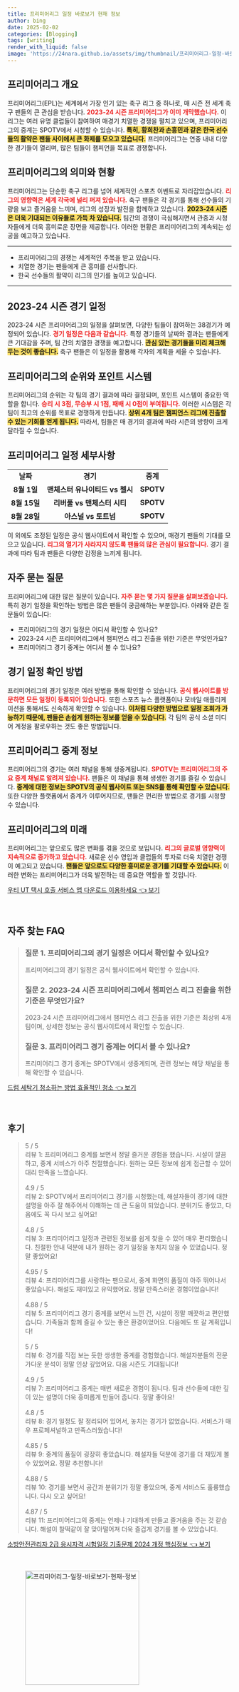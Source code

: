 ```yaml
---
title: 프리미어리그 일정 바로보기 현재 정보
author: bing
date: 2025-02-02
categories: [Blogging]
tags: [writing]
render_with_liquid: false
image: 'https://24nara.github.io/assets/img/thumbnail/프리미어리그-일정-바로보기-현재-정보.webp'
---
```



<h2 id='프리미어리그_개요'>프리미어리그 개요</h2>

<p>프리미어리그(EPL)는 세계에서 가장 인기 있는 축구 리그 중 하나로, 매 시즌 전 세계 축구 팬들의 큰 관심을 받습니다. <b><span style="color: #ee2323;">2023-24 시즌 프리미어리그가 이미 개막했습니다.</span></b> 이 리그는 여러 유명 클럽들이 참여하여 매경기 치열한 경쟁을 펼치고 있으며, 프리미어리그의 중계는 SPOTV에서 시청할 수 있습니다. <b><span style="background-color: #ffe066;">특히, 황희찬과 손흥민과 같은 한국 선수들의 활약은 팬들 사이에서 큰 화제를 모으고 있습니다.</span></b> 프리미어리그는 연중 내내 다양한 경기들이 열리며, 많은 팀들이 챔피언을 목표로 경쟁합니다.</p>

<h2 id='프리미어리그의_의미와_현황'>프리미어리그의 의미와 현황</h2>

<p>프리미어리그는 단순한 축구 리그를 넘어 세계적인 스포츠 이벤트로 자리잡았습니다. <b><span style="color: #ee2323;">리그의 영향력은 세계 각국에 널리 퍼져 있습니다.</span></b> 축구 팬들은 각 경기를 통해 선수들의 기량을 보고 즐거움을 느끼며, 리그의 성장과 발전을 함께하고 있습니다. <b><span style="background-color: #ffe066;">2023-24 시즌은 더욱 기대되는 이유들로 가득 차 있습니다.</span></b> 팀간의 경쟁이 극심해지면서 관중과 시청자들에게 더욱 흥미로운 장면을 제공합니다. 이러한 현황은 프리미어리그의 계속되는 성공을 예고하고 있습니다.</p>

<hr />

<ul>
    <li>프리미어리그의 경쟁는 세계적인 주목을 받고 있습니다.</li>
    <li>치열한 경기는 팬들에게 큰 흥미를 선사합니다.</li>
    <li>한국 선수들의 활약이 리그의 인기를 높이고 있습니다.</li>
</ul>

<hr />

<h2 id='2023-24_시즌_경기_일정'>2023-24 시즌 경기 일정</h2>

<p>2023-24 시즌 프리미어리그의 일정을 살펴보면, 다양한 팀들이 참여하는 38경기가 예정되어 있습니다. <b><span style="color: #ee2323;">경기 일정은 다음과 같습니다.</span></b> 특정 경기들의 날짜와 결과는 팬들에게 큰 기대감을 주며, 팀 간의 치열한 경쟁을 예고합니다. <b><span style="background-color: #ffe066;">관심 있는 경기들을 미리 체크해 두는 것이 좋습니다.</span></b> 축구 팬들은 이 일정을 활용해 각자의 계획을 세울 수 있습니다.</p>

<h2 id='프리미어리그의_순위와_포인트_시스템'>프리미어리그의 순위와 포인트 시스템</h2>

<p>프리미어리그의 순위는 각 팀의 경기 결과에 따라 결정되며, 포인트 시스템이 중요한 역할을 합니다. <b><span style="color: #ee2323;">승리 시 3점, 무승부 시 1점, 패배 시 0점이 부여됩니다.</span></b> 이러한 시스템은 각 팀이 최고의 순위를 목표로 경쟁하게 만듭니다. <b><span style="background-color: #ffe066;">상위 4개 팀은 챔피언스 리그에 진출할 수 있는 기회를 얻게 됩니다.</span></b> 따라서, 팀들은 매 경기의 결과에 따라 시즌의 방향이 크게 달라질 수 있습니다.</p>

<h2 id='프리미어리그_일정_세부사항'>프리미어리그 일정 세부사항</h2>

<table>
    <tr>
        <td style="text-align: center; height: 17px;"><b>날짜</b></td>
        <td style="text-align: center; height: 17px;"><b>경기</b></td>
        <td style="text-align: center; height: 17px;"><b>중계</b></td>
    </tr>
    <tr>
        <td style="text-align: center; height: 17px;"><b>8월 1일</b></td>
        <td style="text-align: center; height: 17px;"><b>맨체스터 유나이티드 vs 첼시</b></td>
        <td style="text-align: center; height: 17px;"><b>SPOTV</b></td>
    </tr>
    <tr>
        <td style="text-align: center; height: 17px;"><b>8월 15일</b></td>
        <td style="text-align: center; height: 17px;"><b>리버풀 vs 맨체스터 시티</b></td>
        <td style="text-align: center; height: 17px;"><b>SPOTV</b></td>
    </tr>
    <tr>
        <td style="text-align: center; height: 17px;"><b>8월 28일</b></td>
        <td style="text-align: center; height: 17px;"><b>아스널 vs 토트넘</b></td>
        <td style="text-align: center; height: 17px;"><b>SPOTV</b></td>
    </tr>
</table>

<p>이 외에도 조정된 일정은 공식 웹사이트에서 확인할 수 있으며, 매경기 팬들의 기대를 모으고 있습니다. <b><span style="color: #ee2323;">리그의 열기가 사라지지 않도록 팬들의 많은 관심이 필요합니다.</span></b> 경기 결과에 따라 팀과 팬들은 다양한 감정을 느끼게 됩니다.</p>

<h2 id='자주_묻는_질문'>자주 묻는 질문</h2>

<p>프리미어리그에 대한 많은 질문이 있습니다. <b><span style="color: #ee2323;">자주 묻는 몇 가지 질문을 살펴보겠습니다.</span></b> 특히 경기 일정을 확인하는 방법은 많은 팬들이 궁금해하는 부분입니다. 아래와 같은 질문들이 있습니다:</p>

<ul>
    <li>프리미어리그의 경기 일정은 어디서 확인할 수 있나요?</li>
    <li>2023-24 시즌 프리미어리그에서 챔피언스 리그 진출을 위한 기준은 무엇인가요?</li>
    <li>프리미어리그 경기 중계는 어디서 볼 수 있나요?</li>
</ul>

<h2 id='경기_일정_확인_방법'>경기 일정 확인 방법</h2>

<p>프리미어리그의 경기 일정은 여러 방법을 통해 확인할 수 있습니다. <b><span style="color: #ee2323;">공식 웹사이트를 방문하면 모든 일정이 등록되어 있습니다.</span></b> 또한 스포츠 뉴스 플랫폼이나 모바일 애플리케이션을 통해서도 신속하게 확인할 수 있습니다. <b><span style="background-color: #ffe066;">이처럼 다양한 방법으로 일정 조회가 가능하기 때문에, 팬들은 손쉽게 원하는 정보를 얻을 수 있습니다.</span></b> 각 팀의 공식 소셜 미디어 계정을 팔로우하는 것도 좋은 방법입니다.</p>

<h2 id='프리미어리그_중계_정보'>프리미어리그 중계 정보</h2>

<p>프리미어리그의 경기는 여러 채널을 통해 생중계됩니다. <b><span style="color: #ee2323;">SPOTV는 프리미어리그의 주요 중계 채널로 알려져 있습니다.</span></b> 팬들은 이 채널을 통해 생생한 경기를 즐길 수 있습니다. <b><span style="background-color: #ffe066;">중계에 대한 정보는 SPOTV의 공식 웹사이트 또는 SNS를 통해 확인할 수 있습니다.</span></b> 또한 다양한 플랫폼에서 중계가 이루어지므로, 팬들은 편리한 방법으로 경기를 시청할 수 있습니다.</p>

<h2 id='프리미어리그의_미래'>프리미어리그의 미래</h2>

<p>프리미어리그는 앞으로도 많은 변화를 겪을 것으로 보입니다. <b><span style="color: #ee2323;">리그의 글로벌 영향력이 지속적으로 증가하고 있습니다.</span></b> 새로운 선수 영입과 클럽들의 투자로 더욱 치열한 경쟁이 예고되고 있습니다. <b><span style="background-color: #ffe066;">팬들은 앞으로도 다양한 흥미로운 경기를 기대할 수 있습니다.</span></b> 이러한 변화는 프리미어리그가 더욱 발전하는 데 중요한 역할을 할 것입니다.</p>


<p><a class="click-button" title="우티 UT 택시 호출 서비스 앱 다운로드 이용하세요" href="https://24nara.github.io/posts/%EC%9A%B0%ED%8B%B0-UT-%ED%83%9D%EC%8B%9C-%ED%98%B8%EC%B6%9C-%EC%84%9C%EB%B9%84%EC%8A%A4-%EC%95%B1-%EB%8B%A4%EC%9A%B4%EB%A1%9C%EB%93%9C-%EC%9D%B4%EC%9A%A9%ED%95%98%EC%84%B8%EC%9A%94/" rel="dofollow">우티 UT 택시 호출 서비스 앱 다운로드 이용하세요 👈 보기</a></p><br>
<h2 id='자주_찾는_FAQ'>자주 찾는 FAQ</h2>
<div itemscope="" itemtype="https://schema.org/FAQPage"> 
<blockquote> 
<div itemscope="" itemprop="mainEntity" itemtype="https://schema.org/Question"> 
<h3 itemprop="name">질문 1. 프리미어리그의 경기 일정은 어디서 확인할 수 있나요?</h3> 
<div itemscope="" itemprop="acceptedAnswer" itemtype="https://schema.org/Answer"> 
<span itemprop="text"> 
<p>프리미어리그의 경기 일정은 공식 웹사이트에서 확인할 수 있습니다.</p> 
</span> 
</div> 
</div> 
<div itemscope="" itemprop="mainEntity" itemtype="https://schema.org/Question"> 
<h3 itemprop="name">질문 2. 2023-24 시즌 프리미어리그에서 챔피언스 리그 진출을 위한 기준은 무엇인가요?</h3> 
<div itemscope="" itemprop="acceptedAnswer" itemtype="https://schema.org/Answer"> 
<span itemprop="text"> 
<p>2023-24 시즌 프리미어리그에서 챔피언스 리그 진출을 위한 기준은 최상위 4개팀이며, 상세한 정보는 공식 웹사이트에서 확인할 수 있습니다.</p> 
</span> 
</div> 
</div> 
<div itemscope="" itemprop="mainEntity" itemtype="https://schema.org/Question"> 
<h3 itemprop="name">질문 3. 프리미어리그 경기 중계는 어디서 볼 수 있나요?</h3> 
<div itemscope="" itemprop="acceptedAnswer" itemtype="https://schema.org/Answer"> 
<span itemprop="text"> 
<p>프리미어리그 경기 중계는 SPOTV에서 생중계되며, 관련 정보는 해당 채널을 통해 확인할 수 있습니다.</p> 
</span> 
</div> 
</div> 
</blockquote> 
</div>
<p><a class="click-button" title="드럼 세탁기 청소하는 방법 효율적인 청소" href="https://24nara.github.io/posts/%EB%93%9C%EB%9F%BC-%EC%84%B8%ED%83%81%EA%B8%B0-%EC%B2%AD%EC%86%8C%ED%95%98%EB%8A%94-%EB%B0%A9%EB%B2%95-%ED%9A%A8%EC%9C%A8%EC%A0%81%EC%9D%B8-%EC%B2%AD%EC%86%8C/" rel="dofollow">드럼 세탁기 청소하는 방법 효율적인 청소 👈 보기</a></p><br>
<h2 id='후기'>후기</h2>
<div itemscope itemtype="https://schema.org/Product">
  <blockquote>
  <div itemprop="review" itemscope itemtype="https://schema.org/Review">
      <div itemprop="reviewRating" itemscope itemtype="https://schema.org/Rating"> <span itemprop="ratingValue">5</span> / <span itemprop="bestRating">5</span> </div>
      <span itemprop="reviewBody">리뷰 1: 프리미어리그 중계를 보면서 정말 즐거운 경험을 했습니다. 시설이 깔끔하고, 중계 서비스가 아주 친절했습니다. 원하는 모든 정보에 쉽게 접근할 수 있어 대리 만족을 느꼈습니다.</span>
  </div>
  <br>
  <div itemprop="review" itemscope itemtype="https://schema.org/Review">
      <div itemprop="reviewRating" itemscope itemtype="https://schema.org/Rating"> <span itemprop="ratingValue">4.9</span> / <span itemprop="bestRating">5</span> </div>
      <span itemprop="reviewBody">리뷰 2: SPOTV에서 프리미어리그 경기를 시청했는데, 해설자들이 경기에 대한 설명을 아주 잘 해주어서 이해하는 데 큰 도움이 되었습니다. 분위기도 좋았고, 다음에도 꼭 다시 보고 싶어요!</span>
  </div>
  <br>
  <div itemprop="review" itemscope itemtype="https://schema.org/Review">
      <div itemprop="reviewRating" itemscope itemtype="https://schema.org/Rating"> <span itemprop="ratingValue">4.8</span> / <span itemprop="bestRating">5</span> </div>
      <span itemprop="reviewBody">리뷰 3: 프리미어리그 일정과 관련된 정보를 쉽게 찾을 수 있어 매우 편리했습니다. 친절한 안내 덕분에 내가 원하는 경기 일정을 놓치지 않을 수 있었습니다. 정말 좋았어요!</span>
  </div>
  <br>
  <div itemprop="review" itemscope itemtype="https://schema.org/Review">
      <div itemprop="reviewRating" itemscope itemtype="https://schema.org/Rating"> <span itemprop="ratingValue">4.95</span> / <span itemprop="bestRating">5</span> </div>
      <span itemprop="reviewBody">리뷰 4: 프리미어리그를 사랑하는 팬으로서, 중계 화면의 품질이 아주 뛰어나서 좋았습니다. 해설도 재미있고 유익했어요. 정말 만족스러운 경험이었습니다!</span>
  </div>
  <br>
  <div itemprop="review" itemscope itemtype="https://schema.org/Review">
      <div itemprop="reviewRating" itemscope itemtype="https://schema.org/Rating"> <span itemprop="ratingValue">4.88</span> / <span itemprop="bestRating">5</span> </div>
      <span itemprop="reviewBody">리뷰 5: 프리미어리그 경기 중계를 보면서 느낀 건, 시설이 정말 깨끗하고 편안했습니다. 가족들과 함께 즐길 수 있는 좋은 환경이었어요. 다음에도 또 갈 계획입니다!</span>
  </div>
  <br>
  <div itemprop="review" itemscope itemtype="https://schema.org/Review">
      <div itemprop="reviewRating" itemscope itemtype="https://schema.org/Rating"> <span itemprop="ratingValue">5</span> / <span itemprop="bestRating">5</span> </div>
      <span itemprop="reviewBody">리뷰 6: 경기를 직접 보는 듯한 생생한 중계를 경험했습니다. 해설자분들의 전문가다운 분석이 정말 인상 깊었어요. 다음 시즌도 기대됩니다!</span>
  </div>
  <br>
  <div itemprop="review" itemscope itemtype="https://schema.org/Review">
      <div itemprop="reviewRating" itemscope itemtype="https://schema.org/Rating"> <span itemprop="ratingValue">4.9</span> / <span itemprop="bestRating">5</span> </div>
      <span itemprop="reviewBody">리뷰 7: 프리미어리그 중계는 매번 새로운 경험이 됩니다. 팀과 선수들에 대한 깊이 있는 설명이 더욱 흥미롭게 만들어 줍니다. 정말 좋아요!</span>
  </div>
  <br>
  <div itemprop="review" itemscope itemtype="https://schema.org/Review">
      <div itemprop="reviewRating" itemscope itemtype="https://schema.org/Rating"> <span itemprop="ratingValue">4.8</span> / <span itemprop="bestRating">5</span> </div>
      <span itemprop="reviewBody">리뷰 8: 경기 일정도 잘 정리되어 있어서, 놓치는 경기가 없었습니다. 서비스가 매우 프로페셔널하고 만족스러웠습니다!</span>
  </div>
  <br>
  <div itemprop="review" itemscope itemtype="https://schema.org/Review">
      <div itemprop="reviewRating" itemscope itemtype="https://schema.org/Rating"> <span itemprop="ratingValue">4.85</span> / <span itemprop="bestRating">5</span> </div>
      <span itemprop="reviewBody">리뷰 9: 중계의 품질이 굉장히 좋았습니다. 해설자들 덕분에 경기를 더 재밌게 볼 수 있었어요. 정말 추천합니다!</span>
  </div>
  <br>
  <div itemprop="review" itemscope itemtype="https://schema.org/Review">
      <div itemprop="reviewRating" itemscope itemtype="https://schema.org/Rating"> <span itemprop="ratingValue">4.88</span> / <span itemprop="bestRating">5</span> </div>
      <span itemprop="reviewBody">리뷰 10: 경기를 보면서 공간과 분위기가 정말 좋았으며, 중계 서비스도 훌륭했습니다. 다시 오고 싶어요!</span>
  </div>
  <br>
  <div itemprop="review" itemscope itemtype="https://schema.org/Review">
      <div itemprop="reviewRating" itemscope itemtype="https://schema.org/Rating"> <span itemprop="ratingValue">4.87</span> / <span itemprop="bestRating">5</span> </div>
      <span itemprop="reviewBody">리뷰 11: 프리미어리그의 중계는 언제나 기대하게 만들고 즐거움을 주는 것 같습니다. 해설이 찰떡같이 잘 맞아떨어져 더욱 즐겁게 경기를 볼 수 있었습니다.</span>
  </div>
  </blockquote>
</div>
<p><a class="click-button" title="소방안전관리자 2급 응시자격 시험일정 기출문제 2024 개정 핵심정보" href="https://24nara.github.io/posts/%EC%86%8C%EB%B0%A9%EC%95%88%EC%A0%84%EA%B4%80%EB%A6%AC%EC%9E%90-2%EA%B8%89-%EC%9D%91%EC%8B%9C%EC%9E%90%EA%B2%A9-%EC%8B%9C%ED%97%98%EC%9D%BC%EC%A0%95-%EA%B8%B0%EC%B6%9C%EB%AC%B8%EC%A0%9C-2024-%EA%B0%9C%EC%A0%95-%ED%95%B5%EC%8B%AC%EC%A0%95%EB%B3%B4/" rel="dofollow">소방안전관리자 2급 응시자격 시험일정 기출문제 2024 개정 핵심정보 👈 보기</a></p><br>
<figure class="image"><img src="https://24nara.github.io/assets/img/thumbnail/프리미어리그-일정-바로보기-현재-정보.webp" alt="프리미어리그-일정-바로보기-현재-정보" width="256" height="256"></figure>